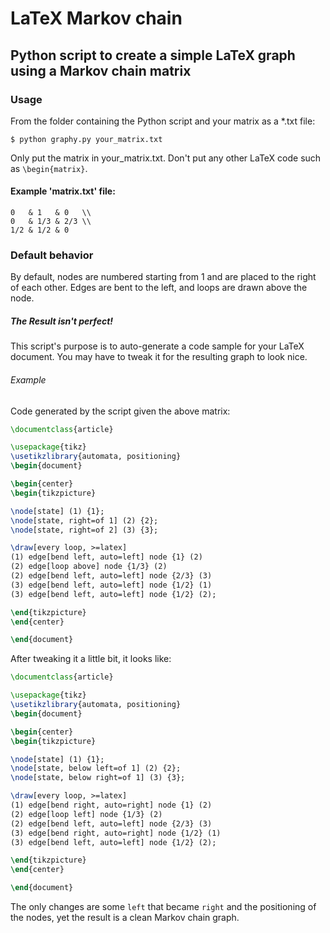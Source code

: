# LaTeX Markov chain
Python script to create a simple LaTeX graph using a Markov chain matrix
---
### Usage
From the folder containing the Python script and your matrix as a *.txt file:
```
$ python graphy.py your_matrix.txt
```
Only put the matrix in your_matrix.txt. Don't put any other LaTeX code such as `\begin{matrix}`.
#### Example 'matrix.txt' file:

```
0   & 1   & 0   \\
0   & 1/3 & 2/3 \\
1/2 & 1/2 & 0
```

### Default behavior
By default, nodes are numbered starting from 1 and are placed to the right of each other.
Edges are bent to the left, and loops are drawn above the node.

##### The Result isn't perfect!
This script's purpose is to auto-generate a code sample for your LaTeX document. 
You may have to tweak it for the resulting graph to look nice.


###### Example
Code generated by the script given the above matrix:
```latex
\documentclass{article}

\usepackage{tikz}
\usetikzlibrary{automata, positioning}
\begin{document}

\begin{center}
\begin{tikzpicture}

\node[state] (1) {1};
\node[state, right=of 1] (2) {2};
\node[state, right=of 2] (3) {3};

\draw[every loop, >=latex]
(1) edge[bend left, auto=left] node {1} (2)
(2) edge[loop above] node {1/3} (2)
(2) edge[bend left, auto=left] node {2/3} (3)
(3) edge[bend left, auto=left] node {1/2} (1)
(3) edge[bend left, auto=left] node {1/2} (2);

\end{tikzpicture}
\end{center}

\end{document}
```
After tweaking it a little bit, it looks like:
```latex
\documentclass{article}

\usepackage{tikz}
\usetikzlibrary{automata, positioning}
\begin{document}

\begin{center}
\begin{tikzpicture}

\node[state] (1) {1};
\node[state, below left=of 1] (2) {2};
\node[state, below right=of 1] (3) {3};

\draw[every loop, >=latex]
(1) edge[bend right, auto=right] node {1} (2)
(2) edge[loop left] node {1/3} (2)
(2) edge[bend left, auto=left] node {2/3} (3)
(3) edge[bend right, auto=right] node {1/2} (1)
(3) edge[bend left, auto=left] node {1/2} (2);

\end{tikzpicture}
\end{center}

\end{document}
```
The only changes are some ```left``` that became ```right``` and the positioning of the nodes,
yet the result is a clean Markov chain graph. 